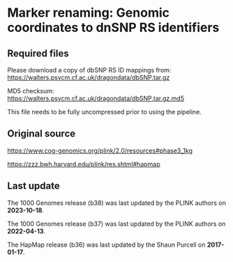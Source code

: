 # Marker renaming: Genomic coordinates to dnSNP RS identifiers

## Required files
Please download a copy of dbSNP RS ID mappings from:
https://walters.psycm.cf.ac.uk/dragondata/dbSNP.tar.gz

MD5 checksum: https://walters.psycm.cf.ac.uk/dragondata/dbSNP.tar.gz.md5

This file needs to be fully uncompressed prior to using the pipeline.

## Original source
https://www.cog-genomics.org/plink/2.0/resources#phase3_1kg

https://zzz.bwh.harvard.edu/plink/res.shtml#hapmap

## Last update
The 1000 Genomes release (b38) was last updated by the PLINK authors on **2023-10-18**.

The 1000 Genomes release (b37) was last updated by the PLINK authors on **2022-04-13**.

The HapMap release (b36) was last updated by the Shaun Purcell on **2017-01-17**.